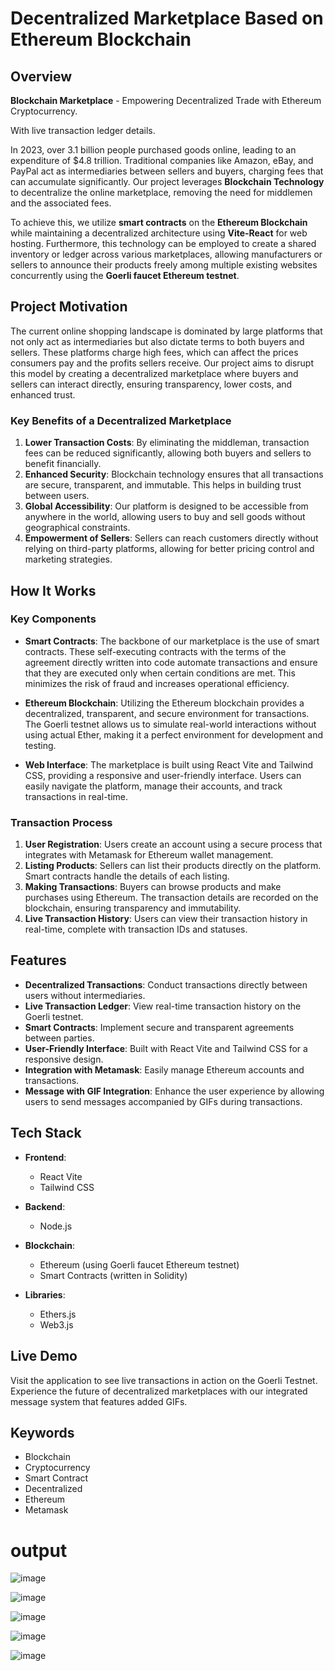 # Decentralized Marketplace Based on Ethereum Blockchain

## Overview

**Blockchain Marketplace** - Empowering Decentralized Trade with Ethereum Cryptocurrency.

With live transaction ledger details.

In 2023, over 3.1 billion people purchased goods online, leading to an expenditure of $4.8 trillion. Traditional companies like Amazon, eBay, and PayPal act as intermediaries between sellers and buyers, charging fees that can accumulate significantly. Our project leverages **Blockchain Technology** to decentralize the online marketplace, removing the need for middlemen and the associated fees.

To achieve this, we utilize **smart contracts** on the **Ethereum Blockchain** while maintaining a decentralized architecture using **Vite-React** for web hosting. Furthermore, this technology can be employed to create a shared inventory or ledger across various marketplaces, allowing manufacturers or sellers to announce their products freely among multiple existing websites concurrently using the **Goerli faucet Ethereum testnet**.

## Project Motivation

The current online shopping landscape is dominated by large platforms that not only act as intermediaries but also dictate terms to both buyers and sellers. These platforms charge high fees, which can affect the prices consumers pay and the profits sellers receive. Our project aims to disrupt this model by creating a decentralized marketplace where buyers and sellers can interact directly, ensuring transparency, lower costs, and enhanced trust.

### Key Benefits of a Decentralized Marketplace

1. **Lower Transaction Costs**: By eliminating the middleman, transaction fees can be reduced significantly, allowing both buyers and sellers to benefit financially.
2. **Enhanced Security**: Blockchain technology ensures that all transactions are secure, transparent, and immutable. This helps in building trust between users.
3. **Global Accessibility**: Our platform is designed to be accessible from anywhere in the world, allowing users to buy and sell goods without geographical constraints.
4. **Empowerment of Sellers**: Sellers can reach customers directly without relying on third-party platforms, allowing for better pricing control and marketing strategies.

## How It Works

### Key Components

- **Smart Contracts**: The backbone of our marketplace is the use of smart contracts. These self-executing contracts with the terms of the agreement directly written into code automate transactions and ensure that they are executed only when certain conditions are met. This minimizes the risk of fraud and increases operational efficiency.
  
- **Ethereum Blockchain**: Utilizing the Ethereum blockchain provides a decentralized, transparent, and secure environment for transactions. The Goerli testnet allows us to simulate real-world interactions without using actual Ether, making it a perfect environment for development and testing.

- **Web Interface**: The marketplace is built using React Vite and Tailwind CSS, providing a responsive and user-friendly interface. Users can easily navigate the platform, manage their accounts, and track transactions in real-time.

### Transaction Process

1. **User Registration**: Users create an account using a secure process that integrates with Metamask for Ethereum wallet management.
2. **Listing Products**: Sellers can list their products directly on the platform. Smart contracts handle the details of each listing.
3. **Making Transactions**: Buyers can browse products and make purchases using Ethereum. The transaction details are recorded on the blockchain, ensuring transparency and immutability.
4. **Live Transaction History**: Users can view their transaction history in real-time, complete with transaction IDs and statuses.

## Features

- **Decentralized Transactions**: Conduct transactions directly between users without intermediaries.
- **Live Transaction Ledger**: View real-time transaction history on the Goerli testnet.
- **Smart Contracts**: Implement secure and transparent agreements between parties.
- **User-Friendly Interface**: Built with React Vite and Tailwind CSS for a responsive design.
- **Integration with Metamask**: Easily manage Ethereum accounts and transactions.
- **Message with GIF Integration**: Enhance the user experience by allowing users to send messages accompanied by GIFs during transactions.

## Tech Stack

- **Frontend**: 
  - React Vite
  - Tailwind CSS

- **Backend**: 
  - Node.js

- **Blockchain**: 
  - Ethereum (using Goerli faucet Ethereum testnet)
  - Smart Contracts (written in Solidity)

- **Libraries**: 
  - Ethers.js
  - Web3.js

## Live Demo

Visit the application to see live transactions in action on the Goerli Testnet. Experience the future of decentralized marketplaces with our integrated message system that features added GIFs.

## Keywords

- Blockchain
- Cryptocurrency
- Smart Contract
- Decentralized
- Ethereum
- Metamask

# output

![image](https://github.com/user-attachments/assets/d9cb03bc-0c23-4865-aa22-c4fd0c72b57f)

![image](https://github.com/user-attachments/assets/4e141dc9-63f0-414a-8bee-e1109fddab35)

![image](https://github.com/user-attachments/assets/bea491b4-c5a5-4a18-a48a-4b0fc0501f30)

![image](https://github.com/user-attachments/assets/e7ccb202-6fe3-4cb1-aa1e-50acd0185e90)

![image](https://github.com/user-attachments/assets/32c74f6e-c457-4a72-9348-208f65b5f707)




